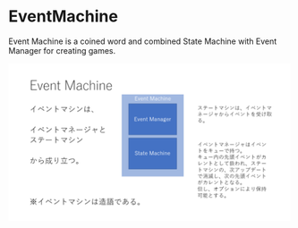 # EventMachine
Event Machine is a coined word and combined State Machine with  Event Manager for creating games.

<img src="https://raw.githubusercontent.com/NNNIC/EventMachine/master/img/desc.png" width=600 />
